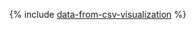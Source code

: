 {% include [data-from-csv-visualization](../../_includes/tutorials/data-from-csv-visualization.md) %}
